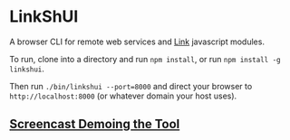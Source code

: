 LinkShUI
========

A browser CLI for remote web services and [Link](http://github.com/pfraze/link) javascript modules.

To run, clone into a directory and run `npm install`, or run `npm install -g linkshui`.

Then run `./bin/linkshui --port=8000` and direct your browser to `http://localhost:8000` (or whatever
domain your host uses).

## [Screencast Demoing the Tool](http://www.youtube.com/watch?v=y4Y0XO0BdKM)